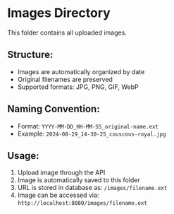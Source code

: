 # Images Directory

This folder contains all uploaded images.

## Structure:
- Images are automatically organized by date
- Original filenames are preserved
- Supported formats: JPG, PNG, GIF, WebP

## Naming Convention:
- Format: `YYYY-MM-DD_HH-MM-SS_original-name.ext`
- Example: `2024-08-29_14-30-25_couscous-royal.jpg`

## Usage:
1. Upload image through the API
2. Image is automatically saved to this folder
3. URL is stored in database as: `/images/filename.ext`
4. Image can be accessed via: `http://localhost:8080/images/filename.ext`



